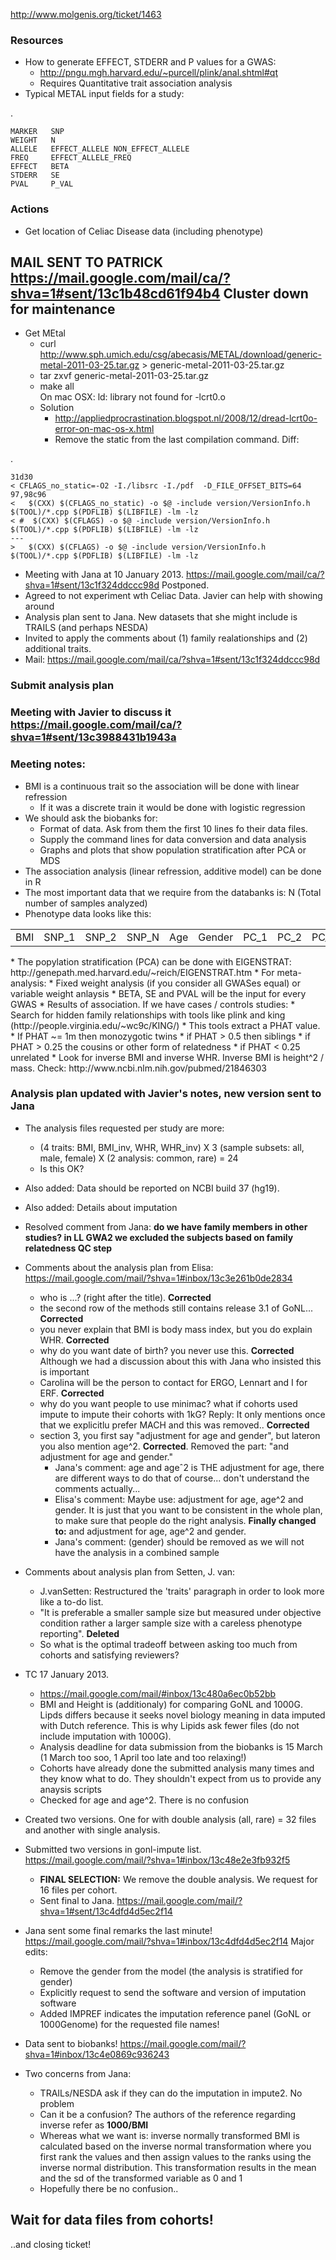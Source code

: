 http://www.molgenis.org/ticket/1463

### Resources
* How to generate EFFECT, STDERR and P values for a GWAS: 
    * http://pngu.mgh.harvard.edu/~purcell/plink/anal.shtml#qt
    * Requires Quantitative trait association analysis
* Typical METAL input fields for a study:

.

    MARKER   SNP
    WEIGHT   N
    ALLELE   EFFECT_ALLELE NON_EFFECT_ALLELE
    FREQ     EFFECT_ALLELE_FREQ
    EFFECT   BETA
    STDERR   SE
    PVAL     P_VAL

### Actions
* Get location of Celiac Disease data (including phenotype)

## MAIL SENT TO PATRICK https://mail.google.com/mail/ca/?shva=1#sent/13c1b48cd61f94b4 Cluster down for maintenance

* Get MEtal  
   * curl http://www.sph.umich.edu/csg/abecasis/METAL/download/generic-metal-2011-03-25.tar.gz > generic-metal-2011-03-25.tar.gz
   * tar zxvf generic-metal-2011-03-25.tar.gz
   * make all  
On mac OSX: ld: library not found for -lcrt0.o  
   * Solution
      * http://appliedprocrastination.blogspot.nl/2008/12/dread-lcrt0o-error-on-mac-os-x.html
      * Remove the static from the last compilation command. Diff:

.

    31d30
    < CFLAGS_no_static=-O2 -I./libsrc -I./pdf  -D_FILE_OFFSET_BITS=64
    97,98c96
    <   $(CXX) $(CFLAGS_no_static) -o $@ -include version/VersionInfo.h $(TOOL)/*.cpp $(PDFLIB) $(LIBFILE) -lm -lz
    < #  $(CXX) $(CFLAGS) -o $@ -include version/VersionInfo.h $(TOOL)/*.cpp $(PDFLIB) $(LIBFILE) -lm -lz
    ---
    > 	$(CXX) $(CFLAGS) -o $@ -include version/VersionInfo.h $(TOOL)/*.cpp $(PDFLIB) $(LIBFILE) -lm -lz

* Meeting with Jana at 10 January 2013. https://mail.google.com/mail/ca/?shva=1#sent/13c1f324ddccc98d Postponed.
* Agreed to not experiment wth Celiac Data. Javier can help with showing around
* Analysis plan sent to Jana. New datasets that she might include is TRAILS (and perhaps NESDA)
* Invited to apply the comments about (1) family realationships and (2) additional traits.
* Mail: https://mail.google.com/mail/ca/?shva=1#sent/13c1f324ddccc98d

### Submit analysis plan
### Meeting with Javier to discuss it https://mail.google.com/mail/ca/?shva=1#sent/13c3988431b1943a

### Meeting notes:
* BMI is a continuous trait so the association will be done with linear refression
    * If it was a discrete train it would be done with logistic regression
* We should ask the biobanks for:
    * Format of data. Ask from them the first 10 lines fo their data files.
    * Supply the command lines for data conversion and data analysis 
    * Graphs and plots that show population stratification after PCA or MDS
* The association analysis (linear refression, additive model) can be done in R
* The most important data that we require from the databanks is: N (Total number of samples analyzed)
* Phenotype data looks like this:
<table>
    <tr>
        <td>BMI</td>
        <td>SNP_1</td>
        <td>SNP_2</td>
        <td>SNP_N</td>
        <td>Age</td>
        <td>Gender</td>
        <td>PC_1</td>
        <td>PC_2</td>
        <td>PC_20</td>
    </tr>
</table>
* The popylation stratification (PCA) can be done with EIGENSTRAT: http://genepath.med.harvard.edu/~reich/EIGENSTRAT.htm
* For meta-analysis:
    * Fixed weight analysis (if you consider all GWASes equal) or variable weight anlaysis
    * BETA, SE and PVAL will be the input for every GWAS
* Results of association. If we have cases / controls studies:
    * Search for hidden family relationships with tools like plink and king (http://people.virginia.edu/~wc9c/KING/)
    * This tools extract a PHAT value. 
    * If PHAT ~= 1m then monozygotic twins
    * if PHAT > 0.5 then siblings
    * if PHAT > 0.25 the cousins or other form of relatedness
    * if PHAT < 0.25 unrelated
* Look for inverse BMI and inverse WHR. Inverse BMI is height^2 / mass. Check: http://www.ncbi.nlm.nih.gov/pubmed/21846303

### Analysis plan updated with Javier's notes, new version sent to Jana

* The analysis files requested per study are more:
    * (4 traits: BMI, BMI_inv, WHR, WHR_inv) X 3 (sample subsets: all, male, female) X (2 analysis: common, rare) = 24
    * Is this OK?
* Also added: Data should be reported on NCBI build 37 (hg19).
* Also added: Details about imputation
* Resolved comment from Jana: **do we have family members in other studies? in LL GWA2 we excluded the subjects based on family relatedness QC step**
* Comments about the analysis plan from Elisa: https://mail.google.com/mail/?shva=1#inbox/13c3e261b0de2834
    * who is ...? (right after the title). **Corrected**
    * the second row of the methods still contains release 3.1 of GoNL... **Corrected**
    * you never explain that BMI is body mass index, but you do explain WHR. **Corrected**
    * why do you want date of birth? you never use this. **Corrected** Although we had a discussion about this with Jana who insisted this is important
    * Carolina will be the person to contact for ERGO, Lennart and I for ERF. **Corrected**
    * why do you want people to use minimac? what if cohorts used impute to impute their cohorts with 1kG? Reply: It only mentions once that we explicitlu prefer MACH and this was removed.. **Corrected**
    * section 3, you first say "adjustment for age and gender", but lateron you also mention age^2. **Corrected**. Removed the part: "and adjustment for age and gender."
        * Jana's comment: age and ageˆ2 is THE adjustment for age, there are different ways to do that of course... don't understand the comments actually...
        * Elisa's comment: Maybe use: adjustment for age, age^2 and gender. It is just that you want to be consistent in the whole plan, to make sure that people do the right analysis. **Finally changed to:** and adjustment for age, age^2 and gender. 
        * Jana's comment: (gender) should be removed as we will not have the analysis in a combined sample

* Comments about analysis plan from Setten, J. van:
    * J.vanSetten: Restructured the 'traits' paragraph in order to look more like a to-do list. 
    * "It is preferable a smaller sample size but measured under objective condition rather a larger sample size with a careless phenotype reporting". **Deleted**
    * So what is the optimal tradeoff between asking too much from cohorts and satisfying reviewers?

* TC 17 January 2013.
    * https://mail.google.com/mail/#inbox/13c480a6ec0b52bb
    * BMI and Height is (additionaly) for comparing GoNL and 1000G. Lipds differs because it seeks novel biology meaning in data imputed with Dutch reference. This is why Lipids ask fewer files (do not include imputation with 1000G).
    * Analysis deadline for data submission from the biobanks is 15 March (1 March too soo, 1 April too late and too relaxing!)
    * Cohorts have already done the submitted analysis many times and they know what to do. They shouldn't expect from us to provide any anaysis scripts
    * Checked for age and age^2. There is no confusion
* Created two versions. One for with double analysis (all, rare) = 32 files and another with single analysis.

* Submitted two versions in gonl-impute list. https://mail.google.com/mail/?shva=1#inbox/13c48e2e3fb932f5
    * **FINAL SELECTION:** We remove the double analysis. We request for 16 files per cohort.
    * Sent final to Jana. https://mail.google.com/mail/?shva=1#sent/13c4dfd4d5ec2f14
* Jana sent some final remarks the last minute! https://mail.google.com/mail/?shva=1#inbox/13c4dfd4d5ec2f14 Major edits: 
    * Remove the gender from the model (the analysis is stratified for gender)
    * Explicitly request to send the software and version of imputation software
    * Added IMPREF indicates the imputation reference panel (GoNL or 1000Genome) for the requested file names!
* Data sent to biobanks! https://mail.google.com/mail/?shva=1#inbox/13c4e0869c936243
* Two concerns from Jana:
    * TRAILs/NESDA ask if they can do the imputation in impute2. No problem
    * Can it be a confusion? The authors of the reference regarding inverse refer as **1000/BMI**
    * Whereas what we want is:  inverse normally transformed BMI is calculated based on the inverse normal transformation where you first rank the values and then assign values to the ranks using the inverse normal distribution. This transformation results in the mean and the sd of the transformed variable as 0 and 1
    * Hopefully there be no confusion..

## Wait for data files from cohorts!

..and closing ticket!

